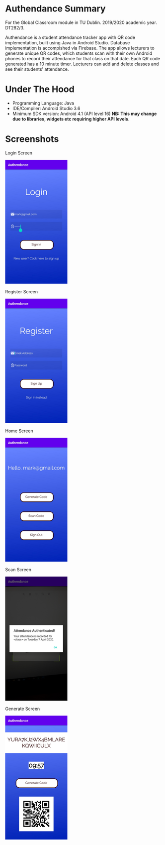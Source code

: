 # Authendance Summary
For the Global Classroom module in TU Dublin. 2019/2020 academic year. DT282/3.

Authendance is a student attendance tracker app with QR code implementation, built using Java in Android Studio. Database implementation is accompished via Firebase. The app allows lecturers to generate unique QR codes, which students scan with their own Android phones to record their attendance for that class on that date. Each QR code generated has a 10 minute timer. Lecturers can add and delete classes and see their students' attendance. 

# Under The Hood
- Programming Language: Java
- IDE/Compiler: Android Studio 3.6
- Minimum SDK version: Android 4.1 (API level 16) **NB: This may change due to libraries, widgets etc requiring higher API levels.**

# Screenshots
Login Screen 

<img src="Screenshots/loginscreen.jpg" width="200">

Register Screen

<img src="Screenshots/registerscreen.jpg" width="200">

Home Screen

<img src="Screenshots/homescreen.jpg" width="200">

Scan Screen

<img src="Screenshots/codescanned.jpg" width="200">

Generate Screen

<img src="Screenshots/codegenerated.jpg" width="200">
